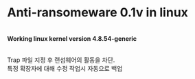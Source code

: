 <h1><b>Anti-ransomeware 0.1v in linux</h1><br>
Working linux kernel version 4.8.54-generic</b><br>
<br> 

Trap 파일 지정 후 랜섬웨어의 활동을 차단.<br>
특정 확장자에 대해 수정 작업시 자동으로 백업<br>

